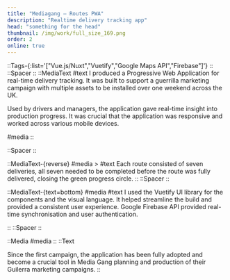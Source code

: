 ```yaml
---
title: "Mediagang – Routes PWA"
description: "Realtime delivery tracking app"
head: "something for the head"
thumbnail: /img/work/full_size_169.png
order: 2
online: true
---
```


::Tags-{:list='["Vue.js/Nuxt","Vuetify","Google Maps API","Firebase"]'}
::
::Spacer
::
::MediaText
#text
I produced a Progressive Web Application for real-time delivery tracking. It was built to support a guerrilla marketing campaign with multiple assets to be installed over one weekend across the UK. 

Used by drivers and managers, the application gave real-time insight into production progress.
It was crucial that the application was responsive and worked across various mobile devices.

#media
<display alt="project image" src="/img/work/mediagang/map-portrait.png" :src-width=675 :src-height=722>
::

::Spacer
::

::MediaText-{reverse}
#media
<display alt="project image" src="/img/work/mediagang/city-view-desktop.png" :src-width=576 :src-height=326>>
#text
Each route consisted of seven deliveries, all seven needed to be completed before the route was fully delivered, closing the green progress circle.
::
::Spacer
::

::MediaText-{text=bottom}
#media
<display alt="project image" src="/img/work/mediagang/campaign-view-desktop.png" :src-width=576 :src-height=722>
#text
I used the Vuetify UI library for the components and the visual language. It helped streamline the build and provided a consistent user experience.
Google Firebase API provided real-time synchronisation and user authentication. 


::
::Spacer
::

::Media
#media
<box width=100% max-width=400px height=650px max-height=650px>
    <display src="/img/work/mediagang/campaign-view-mobile.png" 
    :src-width=341 :src-height=1989> </display>
</box>
<box width=100% max-width=400px height=650px max-height=650px>
    <display src="/img/work/mediagang/city-view-mobile.png" 
    :src-width=350 :src-height=929> </display>
</box>
<box width=100% max-width=400px height=650px max-height=650px>
    <display src="/img/work/mediagang/location-view-mobile.png" 
    :src-width=350 :src-height=1370> </display>
</box>
::
::Text

Since the first campaign, the application has been fully adopted and become a crucial tool in Media Gang planning and production of their Guilerra marketing campaigns.
::
